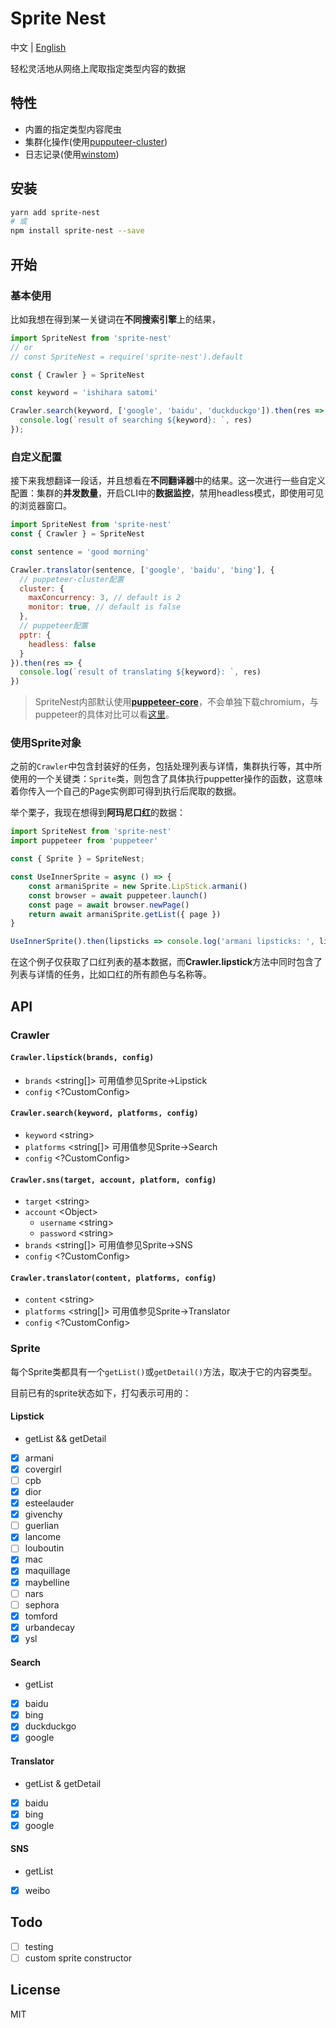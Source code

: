 #  Sprite Nest

中文 | [English](README-EN.md)

轻松灵活地从网络上爬取指定类型内容的数据

## 特性

* 内置的指定类型内容爬虫
* 集群化操作(使用[pupputeer-cluster](https://github.com/thomasdondorf/puppeteer-cluster))
* 日志记录(使用[winstom](https://github.com/winstonjs/winston))

## 安装

```bash
yarn add sprite-nest
# 或
npm install sprite-nest --save
```

## 开始

### 基本使用

比如我想在得到某一关键词在**不同搜索引擎**上的结果，

```js
import SpriteNest from 'sprite-nest'
// or
// const SpriteNest = require('sprite-nest').default

const { Crawler } = SpriteNest

const keyword = 'ishihara satomi'

Crawler.search(keyword, ['google', 'baidu', 'duckduckgo']).then(res => {
  console.log(`result of searching ${keyword}: `, res)
});
```

### 自定义配置

接下来我想翻译一段话，并且想看在**不同翻译器**中的结果。这一次进行一些自定义配置：集群的**并发数量**，开启CLI中的**数据监控**，禁用headless模式，即使用可见的浏览器窗口。

```js
import SpriteNest from 'sprite-nest'
const { Crawler } = SpriteNest

const sentence = 'good morning'

Crawler.translator(sentence, ['google', 'baidu', 'bing'], {
  // puppeteer-cluster配置
  cluster: { 
    maxConcurrency: 3, // default is 2
    monitor: true, // default is false
  },
  // puppeteer配置
  pptr: { 
    headless: false
  }
}).then(res => {
  console.log(`result of translating ${keyword}: `, res)
})
```

> SpriteNest内部默认使用[**puppeteer-core**](https://www.npmjs.com/package/puppeteer-core)，不会单独下载chromium，与puppeteer的具体对比可以看[这里](https://github.com/GoogleChrome/puppeteer/blob/master/docs/api.md#puppeteer-vs-puppeteer-core)。

### 使用Sprite对象

之前的`Crawler`中包含封装好的任务，包括处理列表与详情，集群执行等，其中所使用的一个关键类：`Sprite`类，则包含了具体执行puppetter操作的函数，这意味着你传入一个自己的Page实例即可得到执行后爬取的数据。

举个栗子，我现在想得到**阿玛尼口红**的数据：

```js
import SpriteNest from 'sprite-nest'
import puppeteer from 'puppeteer'

const { Sprite } = SpriteNest;

const UseInnerSprite = async () => {
    const armaniSprite = new Sprite.LipStick.armani()
    const browser = await puppeteer.launch()
    const page = await browser.newPage()
    return await armaniSprite.getList({ page })
}

UseInnerSprite().then(lipsticks => console.log('armani lipsticks: ', lipsticks));
```

在这个例子仅获取了口红列表的基本数据，而**Crawler.lipstick**方法中同时包含了列表与详情的任务，比如口红的所有颜色与名称等。

## API

### Crawler

#### `Crawler.lipstick(brands, config)`

* `brands` <string[]> 可用值参见Sprite->Lipstick
* `config` <?CustomConfig>

#### `Crawler.search(keyword, platforms, config)`

* `keyword` \<string\>
* `platforms` <string[]> 可用值参见Sprite->Search
* `config` <?CustomConfig>

#### `Crawler.sns(target, account, platform, config)`

* `target` \<string\>
* `account` \<Object\>
  * `username` \<string\>
  * `password` \<string\>
* `brands` <string[]> 可用值参见Sprite->SNS
* `config` <?CustomConfig>

#### `Crawler.translator(content, platforms, config)`

* `content` \<string\>
* `platforms` <string[]> 可用值参见Sprite->Translator
* `config` <?CustomConfig>

### Sprite

每个Sprite类都具有一个`getList()`或`getDetail()`方法，取决于它的内容类型。

目前已有的sprite状态如下，打勾表示可用的：

#### Lipstick

* getList && getDetail

- [x] armani
- [x] covergirl
- [ ] cpb
- [x] dior
- [x] esteelauder
- [x] givenchy
- [ ] guerlian
- [x] lancome
- [ ] louboutin
- [x] mac
- [x] maquillage
- [x] maybelline
- [ ] nars
- [ ] sephora
- [x] tomford
- [x] urbandecay
- [x] ysl

#### Search

* getList

- [x] baidu
- [x] bing
- [x] duckduckgo
- [x] google

#### Translator

* getList & getDetail

- [x] baidu
- [x] bing
- [x] google

#### SNS

* getList

- [x] weibo 

## Todo

- [ ] testing
- [ ] custom sprite constructor

## License

MIT
